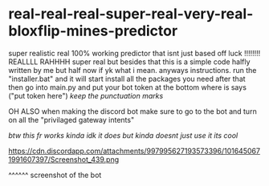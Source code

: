 # real-real-real-super-real-very-real-bloxflip-mines-predictor
super realistic real 100% working predictor that isnt just based off luck !!!!!!!! REALLLL RAHHHH
super real but besides that this is a simple code halfly written by me but half now if yk what i mean. anyways
instructions.
run the "installer.bat" and it will start install all the packages you need
after that then go into main.py and put your bot token at the bottom where is says ("put token here") *keep the punctuation marks*


OH ALSO when making the discord bot make sure to go to the bot and turn on all the "privilaged gateway intents"



*btw this fr works kinda idk it does but kinda doesnt just use it its cool*


https://cdn.discordapp.com/attachments/997995627193573396/1016450671991607397/Screenshot_439.png

^^^^^^ screenshot of the bot
